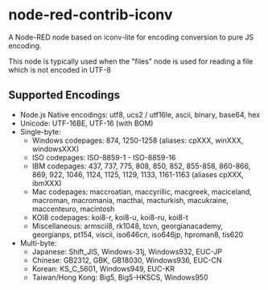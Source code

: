 # node-red-contrib-iconv
A Node-RED node based on iconv-lite for encoding conversion to pure JS encoding.

This node is typically used when the "files" node is used for reading a file which is not encoded in UTF-8

## Supported Encodings
 * Node.js Native encodings: utf8, ucs2 / utf16le, ascii, binary, base64, hex
 * Unicode: UTF-16BE, UTF-16 (with BOM)
 * Single-byte:
   * Windows codepages: 874, 1250-1258 (aliases: cpXXX, winXXX, windowsXXX)
   * ISO codepages: ISO-8859-1 - ISO-8859-16
   * IBM codepages: 437, 737, 775, 808, 850, 852, 855-858, 860-866, 869, 922, 1046, 1124, 1125, 1129, 1133, 1161-1163 (aliases cpXXX, ibmXXX)
   * Mac codepages: maccroatian, maccyrillic, macgreek, maciceland, macroman, macromania, macthai, macturkish, macukraine, maccenteuro, macintosh
   * KOI8 codepages: koi8-r, koi8-u, koi8-ru, koi8-t
   * Miscellaneous: armscii8, rk1048, tcvn, georgianacademy, georgianps, pt154, viscii, iso646cn, iso646jp, hproman8, tis620
 * Multi-byte:
   * Japanese: Shift_JIS, Windows-31j, Windows932, EUC-JP
   * Chinese: GB2312, GBK, GB18030, Windows936, EUC-CN
   * Korean: KS_C_5601, Windows949, EUC-KR
   * Taiwan/Hong Kong: Big5, Big5-HKSCS, Windows950

